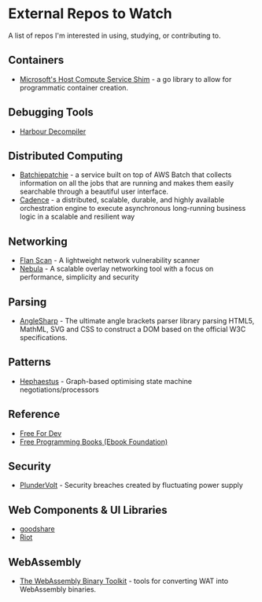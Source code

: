 # External Repos to Watch

A list of repos I'm interested in using, studying, or contributing to. 

## Containers

* [Microsoft's Host Compute Service Shim](https://github.com/microsoft/hcsshim) - a go library to allow for programmatic container creation.

## Debugging Tools

* [Harbour Decompiler](https://github.com/KasperskyLab/hb_dec)

## Distributed Computing

* [Batchiepatchie](https://github.com/AdRoll/batchiepatchie) - a service built on top of AWS Batch that collects information on all the jobs that are running and makes them easily searchable through a beautiful user interface.
* [Cadence](https://github.com/uber/cadence) - a distributed, scalable, durable, and highly available orchestration engine to execute asynchronous long-running business logic in a scalable and resilient way

## Networking

* [Flan Scan](https://github.com/cloudflare/flan) - A lightweight network vulnerability scanner
* [Nebula](https://github.com/slackhq/nebula) - A scalable overlay networking tool with a focus on performance, simplicity and security

## Parsing

* [AngleSharp](https://github.com/AngleSharp/AngleSharp) - The ultimate angle brackets parser library parsing HTML5, MathML, SVG and CSS to construct a DOM based on the official W3C specifications. 

## Patterns

* [Hephaestus](https://github.com/xyncro/hephaestus) - Graph-based optimising state machine negotiations/processors

## Reference

* [Free For Dev](https://github.com/ripienaar/free-for-dev)
* [Free Programming Books (Ebook Foundation)](https://github.com/EbookFoundation/free-programming-books)

## Security

* [PlunderVolt](https://github.com/KitMurdock/plundervolt) - Security breaches created by fluctuating power supply

## Web Components &  UI Libraries

* [goodshare](https://github.com/koddr/goodshare.js/tree/4.1.2)
* [Riot](https://github.com/riot/riot)

## WebAssembly

* [The WebAssembly Binary Toolkit](https://github.com/WebAssembly/wabt) - tools for converting WAT into WebAssembly binaries.
